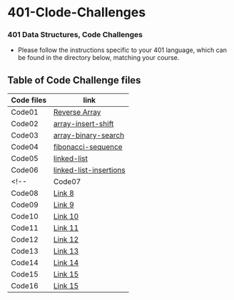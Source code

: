 # 401-Clode-Challenges

### 401 Data Structures, Code Challenges

- Please follow the instructions specific to your 401 language, which can be found in the directory below, matching your course.

## Table of Code Challenge files

| Code files      | link |
| ----------- | ----------- |
| Code01      | [Reverse Array](https://github.com/Mahmoud-Khader/401-Clode-Challenges/tree/main/code-challenges/Code01)      |
| Code02      | [array-insert-shift](https://github.com/Mahmoud-Khader/401-Clode-Challenges/tree/main/code-challenges/Code02)      |
| Code03      | [array-binary-search](https://github.com/Mahmoud-Khader/401-Clode-Challenges/tree/main/code-challenges/Code03)      |
| Code04      | [fibonacci-sequence](https://github.com/Mahmoud-Khader/401-Clode-Challenges/tree/main/code-challenges/Code04)      |
| Code05      | [linked-list](https://github.com/Mahmoud-Khader/401-Clode-Challenges/tree/main/code-challenges/Code05)      |
| Code06      | [linked-list-insertions](https://github.com/Mahmoud-Khader/401-Clode-Challenges/tree/main/code-challenges/Code06)      |
<!-- | Code07      | [linked-list-kth](https://github.com/Mahmoud-Khader/401-Clode-Challenges/tree/main/code-challenges/Code07)      |
| Code08      | [Link 8]()      |
| Code09      | [Link 9]()      |
| Code10      | [Link 10]()      |
| Code11      | [Link 11]()      |
| Code12      | [Link 12]()      |
| Code13      | [Link 13]()      |
| Code14      | [Link 14]()      |
| Code15      | [Link 15]()      |
| Code16      | [Link 15]()      | -->